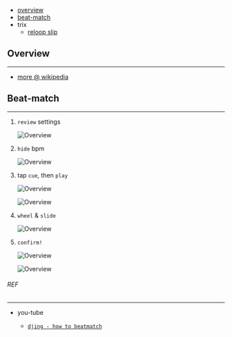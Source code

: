 * [overview](#overview)
* [beat-match](#beat-match)
* trix
	* [reloop slip](https://www.youtube.com/watch?v=5AsBjHVVCc0)

## Overview <a name="overview"></a>

---

* [more @ wikipedia](https://en.wikipedia.org/wiki/CDJ#Introduction_of_the_CDJ-2000NXS2)

## Beat-match <a name="beat-match"></a>

---

1. `review` settings

	![Overview](_asset/img/05.png)

2. `hide` bpm

	![Overview](_asset/img/06.png)

3. tap `cue`, then `play`

	![Overview](_asset/img/01.png)

	![Overview](_asset/img/61.png)

4. `wheel` & `slide`

	![Overview](_asset/img/08.png)

5. `confirm!`

	![Overview](_asset/img/11.png)

	![Overview](_asset/img/10.png)

###### REF

---

* you-tube

	* [`djing - how to beatmatch`](https://www.youtube.com/watch?v=FnPPxUdbZtY)